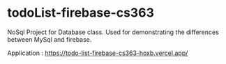 # todoList-firebase-cs363

NoSql Project for Database class. Used for demonstrating the differences between MySql and firebase.

Application : https://todo-list-firebase-cs363-hoxb.vercel.app/
